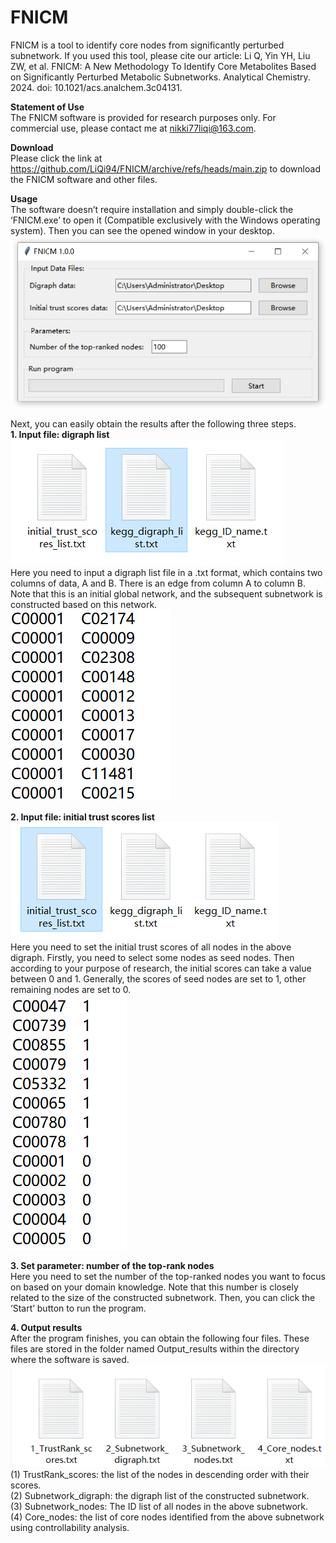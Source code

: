 # FNICM
FNICM is a tool to identify core nodes from significantly perturbed subnetwork.
If you used this tool, please cite our article: Li Q, Yin YH, Liu ZW, et al. FNICM: A New Methodology To Identify Core Metabolites Based on Significantly Perturbed Metabolic Subnetworks. Analytical Chemistry. 2024. doi: 10.1021/acs.analchem.3c04131.  

**Statement of Use**    
    The FNICM software is provided for research purposes only. For commercial use, please contact me at nikki77liqi@163.com.  

**Download**  
    Please click the link at https://github.com/LiQi94/FNICM/archive/refs/heads/main.zip to download the FNICM software and other files.  

**Usage**  
The software doesn’t require installation and simply double-click the ‘FNICM.exe’ to open it (Compatible exclusively with the Windows operating system). Then you can see the opened window in your desktop.   
![image](https://github.com/LiQi94/FNICM/blob/main/images/Figure1.png)  
 
Next, you can easily obtain the results after the following three steps.  
**1. Input file: digraph list**  
![image](https://github.com/LiQi94/FNICM/blob/main/images/Figure2.png)  
Here you need to input a digraph list file in a .txt format, which contains two columns of data, A and B. There is an edge from column A to column B. Note that this is an initial global network, and the subsequent subnetwork is constructed based on this network.  
![image](https://github.com/LiQi94/FNICM/blob/main/images/Figure3.png)  
 
**2. Input file: initial trust scores list**   
![image](https://github.com/LiQi94/FNICM/blob/main/images/Figure4.png)  
Here you need to set the initial trust scores of all nodes in the above digraph. Firstly, you need to select some nodes as seed nodes. Then according to your purpose of research, the initial scores can take a value between 0 and 1. Generally, the scores of seed nodes are set to 1, other remaining nodes are set to 0.  
![image](https://github.com/LiQi94/FNICM/blob/main/images/Figure5.png)  
 
**3. Set parameter: number of the top-rank nodes**  
Here you need to set the number of the top-ranked nodes you want to focus on based on your domain knowledge. Note that this number is closely related to the size of the constructed subnetwork. Then, you can click the ‘Start’ button to run the program.

**4. Output results**  
After the program finishes, you can obtain the following four files. These files are stored in the folder named Output_results within the directory where the software is saved.  
![image](https://github.com/LiQi94/FNICM/blob/main/images/Figure6.png)  
(1) TrustRank_scores: the list of the nodes in descending order with their scores.   
(2) Subnetwork_digraph: the digraph list of the constructed subnetwork.   
(3) Subnetwork_nodes: The ID list of all nodes in the above subnetwork.   
(4) Core_nodes: the list of core nodes identified from the above subnetwork using controllability analysis.  













